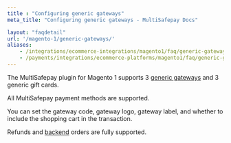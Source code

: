 ```yaml
---
title : "Configuring generic gateways"
meta_title: "Configuring generic gateways - MultiSafepay Docs"

layout: "faqdetail"
url: '/magento-1/generic-gateways/'
aliases:
    - /integrations/ecommerce-integrations/magento1/faq/generic-gateways/
    - /payments/integrations/ecommerce-platforms/magento1/faq/generic-gateways/
---
```


The MultiSafepay plugin for Magento 1 supports 3 [generic gateways](/faq/general/generic-gateways/) and 3 generic gift cards.

All MultiSafepay payment methods are supported.

You can set the gateway code, gateway logo, gateway label, and whether to include the shopping cart in the transaction.

Refunds and [backend](/glossaries/multisafepay-glossary/#backend) orders are fully supported.